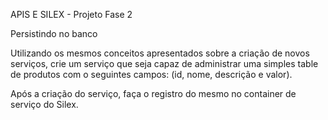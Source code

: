 APIS E SILEX - Projeto Fase 2


Persistindo no banco

Utilizando os mesmos conceitos apresentados sobre a criação de novos serviços, crie um serviço que seja capaz de administrar uma simples table de produtos com o seguintes campos: (id, nome, descrição e valor).

Após a criação do serviço, faça o registro do mesmo no container de serviço do Silex.
